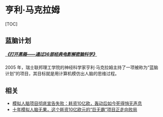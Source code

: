 # 亨利·马克拉姆

[TOC]

## 蓝脑计划

##### [《打开黑箱——通过36部经典电影解密脑科学》](https://www.zhihu.com/pub/reader/119890782)

2005 年，瑞士联邦理工学院的神经科学家亨利·马克拉姆主持了一项被称为“蓝脑计划”的项目，其目标就是用计算机模仿出人脑的思维过程。

## 相关

* [模拟人脑项目彻底宣告失败：耗资10亿欧，轰动后如今死得悄无声息](https://www.qbitai.com/2019/07/5664.html)
* [十年模拟人脑无果，这个耗资10亿欧元的“巨无霸”项目正走向败局](https://mp.weixin.qq.com/s?src=11&timestamp=1642278939&ver=3560&signature=t6IugtxrXGv2dRPJf6goa*3TaeT7YX-7JXeNntH1iHxgWxb2yrcIwWfTMTQRq-cqEtlvJm6wcTWwcnLcKfm4juZKxlPcuvP22xqcUg8vUTka21jSOSxZMnCgZ4deZdDN)